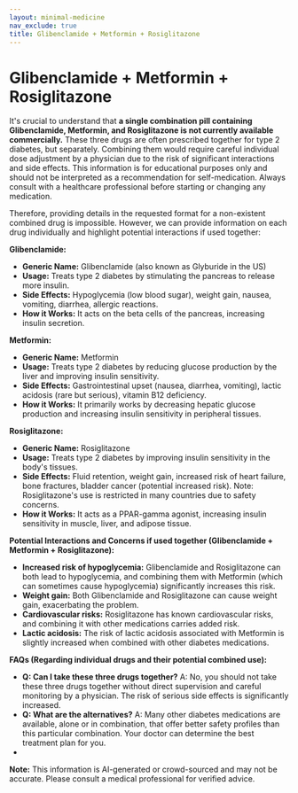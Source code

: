 ```yaml
---
layout: minimal-medicine
nav_exclude: true
title: Glibenclamide + Metformin + Rosiglitazone
---
```


# Glibenclamide + Metformin + Rosiglitazone

It's crucial to understand that **a single combination pill containing Glibenclamide, Metformin, and Rosiglitazone is not currently available commercially.**  These three drugs are often prescribed together for type 2 diabetes, but separately.  Combining them would require careful individual dose adjustment by a physician due to the risk of significant interactions and side effects.  This information is for educational purposes only and should not be interpreted as a recommendation for self-medication. Always consult with a healthcare professional before starting or changing any medication.


Therefore, providing details in the requested format for a non-existent combined drug is impossible. However, we can provide information on each drug individually and highlight potential interactions if used together:


**Glibenclamide:**

* **Generic Name:** Glibenclamide (also known as Glyburide in the US)
* **Usage:** Treats type 2 diabetes by stimulating the pancreas to release more insulin.
* **Side Effects:** Hypoglycemia (low blood sugar), weight gain, nausea, vomiting, diarrhea, allergic reactions.
* **How it Works:**  It acts on the beta cells of the pancreas, increasing insulin secretion.


**Metformin:**

* **Generic Name:** Metformin
* **Usage:** Treats type 2 diabetes by reducing glucose production by the liver and improving insulin sensitivity.
* **Side Effects:** Gastrointestinal upset (nausea, diarrhea, vomiting), lactic acidosis (rare but serious), vitamin B12 deficiency.
* **How it Works:** It primarily works by decreasing hepatic glucose production and increasing insulin sensitivity in peripheral tissues.


**Rosiglitazone:**

* **Generic Name:** Rosiglitazone
* **Usage:** Treats type 2 diabetes by improving insulin sensitivity in the body's tissues.
* **Side Effects:** Fluid retention, weight gain, increased risk of heart failure, bone fractures, bladder cancer (potential increased risk).  Note: Rosiglitazone's use is restricted in many countries due to safety concerns.
* **How it Works:** It acts as a PPAR-gamma agonist, increasing insulin sensitivity in muscle, liver, and adipose tissue.


**Potential Interactions and Concerns if used together (Glibenclamide + Metformin + Rosiglitazone):**

* **Increased risk of hypoglycemia:** Glibenclamide and Rosiglitazone can both lead to hypoglycemia, and combining them with Metformin (which can sometimes cause hypoglycemia) significantly increases this risk.
* **Weight gain:** Both Glibenclamide and Rosiglitazone can cause weight gain, exacerbating the problem.
* **Cardiovascular risks:** Rosiglitazone has known cardiovascular risks, and combining it with other medications carries added risk.
* **Lactic acidosis:** The risk of lactic acidosis associated with Metformin is slightly increased when combined with other diabetes medications.


**FAQs (Regarding individual drugs and their potential combined use):**

* **Q: Can I take these three drugs together?** A: No, you should not take these three drugs together without direct supervision and careful monitoring by a physician.  The risk of serious side effects is significantly increased.
* **Q: What are the alternatives?** A:  Many other diabetes medications are available, alone or in combination, that offer better safety profiles than this particular combination. Your doctor can determine the best treatment plan for you.
*

**Note:** This information is AI-generated or crowd-sourced and may not be accurate. Please consult a medical professional for verified advice.